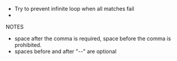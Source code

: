  - Try to prevent infinite loop when all matches fail
 - 

NOTES

 - space after the comma is required, space before the comma is prohibited.
 - spaces before and after "--" are optional
